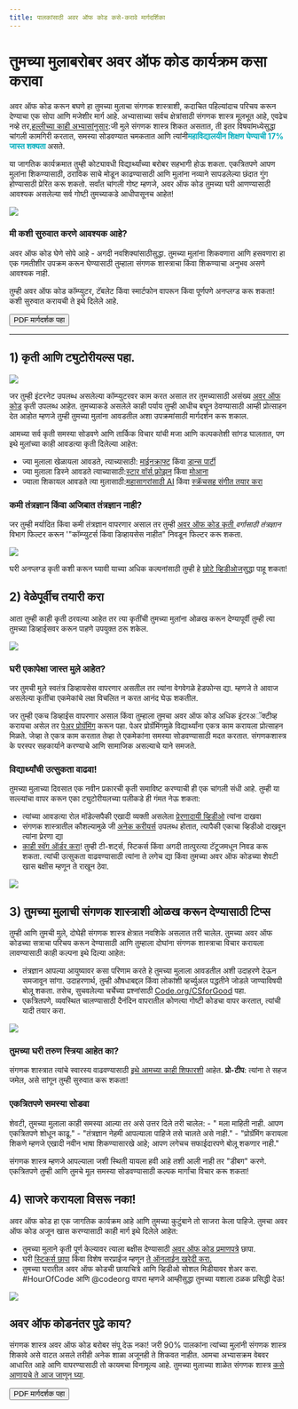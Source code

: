 ```yaml
---
title: पालकांसाठी अवर ऑफ कोड कसे-करावे मार्गदर्शिका
---
```


# तुमच्या मुलाबरोबर अवर ऑफ कोड कार्यक्रम कसा करावा

अवर ऑफ कोड करून बघणे हा तुमच्या मुलाचा संगणक शास्त्राशी, कदाचित पहिल्यांदाच परिचय करून देण्याचा एक सोपा आणि मजेशीर मार्ग आहे. अभ्यासाच्या सर्वच क्षेत्रांसाठी संगणक शास्त्र मूलभूत आहे, एवढेच नव्हे तर,[हल्लीच्या काही अभ्यासांनुसार](https://medium.com/@codeorg/cs-helps-students-outperform-in-school-college-and-workplace-66dd64a69536):जी मुले संगणक शास्त्र शिकत असतात, ती इतर विषयांमध्येसुद्धा चांगली कामगिरी करतात, समस्या सोडवण्यात चमकतात आणि त्यांनी<font color="00adbc"><b>महाविद्यालयीन शिक्षण घेण्याची 17% जास्त शक्यता </font></b>असते.</p> 

<p>
  या जागतिक कार्यक्रमात तुम्ही कोट्यावधी विद्यार्थ्यांच्या बरोबर सहभागी होऊ शकता. एकत्रितपणे आपण मुलांना शिकण्यासाठी, ठराविक साचे मोडून काढण्यासाठी आणि मुलांना नव्याने सापडलेल्या छंदात गुंग होण्यासाठी प्रेरित करू शकतो. सर्वांत चांगली गोष्ट म्हणजे, अवर ऑफ कोड तुमच्या घरी आणण्यासाठी आवश्यक असलेल्या सर्व गोष्टी तुमच्याकडे आधीपासूनच आहेत!
</p>

<p>
  <a href="{{ urls/learn }}"><img src="/images/fit-600/Marketing/mother-helping-her-daughter-use-a-laptop-4260325.jpg" /></a>
</p>

<h3>मी कशी सुरुवात करणे आवश्यक आहे?</h3>

<p>
  अवर ऑफ कोड घेणे सोपे आहे - अगदी नवशिक्यांसाठीसुद्धा. तुमच्या मुलांना शिकवणारा आणि हसवणारा हा एक गमतीशीर उपक्रम करून घेण्यासाठी तुम्हाला संगणक शास्त्राचा किंवा शिकण्याचा अनुभव असणे आवश्यक नाही.
</p>

<p>
  तुम्ही अवर ऑफ कोड कॉम्प्युटर, टॅबलेट किंवा स्मार्टफोन वापरून किंवा पूर्णपणे अनप्लग्ड करू शकता! कशी सुरुवात करायची ते इथे दिलेले आहे.
</p>

<p>
  <a href="{{ localized_files/hourofcode_parent_how_to }}"><button>PDF मार्गदर्शक पहा</button></a>
</p>

<hr />

<h2>
  1) कृती आणि ट्युटोरीयल्स पहा.
</h2>

<p>
  <a href="{{ urls/learn }}"><img src="/images/fit-600/tutorials.png" /></a>
</p>

<p>
  जर तुम्ही इंटरनेट उपलब्ध असलेल्या कॉम्प्युटरवर काम करत असाल तर तुमच्यासाठी असंख्य <a href="https://hourofcode.com/us/learn">अवर ऑफ कोड</a> कृती उपलब्ध आहेत. तुमच्याकडे असलेले काही पर्याय तुम्ही आधीच बघून ठेवण्यासाठी आम्ही प्रोत्साहन देत आहोत म्हणजे तुम्ही तुमच्या मुलांना आवडतील अशा उपक्रमांसाठी मार्गदर्शन करू शकाल.
</p>

<p>
  आमच्या सर्व कृती समस्या सोडवणे आणि तार्किक विचार यांची मजा आणि कल्पकतेशी सांगड घालतात, पण इथे मुलांच्या काही आवडत्या कृती दिलेल्या आहेत:
</p>

<ul>
  <li>
    ज्या मुलाला खेळायला आवडते, त्याच्यासाठी: <a href="https://code.org/minecraft">माईनक्राफ्ट</a> किंवा <a href="https://code.org/dance">डान्स पार्टी</a>
  </li>
  <li>
    ज्या मुलाला डिस्ने आवडते त्याच्यासाठी:<a href="https://code.org/starwars"></a><a href="https://studio.code.org/s/frozen/lessons/1/levels/1">स्टार वॉर्स</a>,<a href="https://studio.code.org/s/frozen/lessons/1/levels/1">फ्रोझन</a> किंवा <a href="https://partners.disney.com/hour-of-code?cds&cmp=vanity%7Cnatural%7Cus%7Cmoanahoc%7C">मोआना</a>
  </li>
  <li>
    ज्याला शिकायल आवडते त्या मुलासाठी:<a href="https://code.org/oceans">महासागरांसाठी AI</a> किंवा <a href="https://scratch.mit.edu/projects/editor/?tutorial=music&utm_source=codeorg"> स्क्रॅचसह संगीत तयार करा</a>
  </li>
</ul>

<h3>कमी तंत्रज्ञान किंवा अजिबात तंत्रज्ञान नाही?</h3>

<p>
  जर तुम्ही मर्यादित किंवा कमी तंत्रज्ञान वापरणार असाल तर तुम्ही <a 
href="https://hourofcode.com/us/learn"> अवर ऑफ कोड कृती </a> <em>वर्गासाठी तंत्रज्ञान</em> विभाग फिल्टर करून '"कॉम्प्युटर्स किंवा डिव्हायसेस नाहीत" निवडून फिल्टर करू शकता.
</p>

<p>
  <a href="{{ urls/learn }}"><img src="/images/fit-500/Marketing/filtering-activities-hoc.jpg" /></a>
</p>

<p>
  घरी अनप्लग्ड कृती कशी करून घ्यावी याच्या अधिक कल्पनांसाठी तुम्ही हे <a href="https://www.youtube.com/playlist?list=PLzdnOPI1iJNcpfa4LtbaIl35gqir_5XUu">छोटे व्हिडीओज</a>सुद्धा पाहू शकता!
</p>

<h2>
  2) वेळेपूर्वीच तयारी करा
</h2>

<p>
  आता तुम्ही काही कृती ठरवल्या आहेत तर त्या कृतींची तुमच्या मुलांना ओळख करून देण्यापूर्वी तुम्ही त्या तुमच्या डिव्हाईसवर करून पाहणे उपयुक्त ठरू शकेल.
</p>

<p>
  <a href="{{ urls/learn }}"><img src="/images/fit-600/Marketing/father-and-children-looking-at-a-laptop-4260749.jpg" /></a>
</p>

<h3>घरी एकापेक्षा जास्त मुले आहेत?</h3>

<p>
  जर तुमची मुले स्वतंत्र डिव्हायसेस वापरणार असतील तर त्यांना वेगवेगळे हेडफोन्स द्या. म्हणजे ते आवाज असलेल्या कृतींचा एकमेकांचे लक्ष विचलित न करत आनंद घेऊ शकतील.
</p>

<p>
  जर तुम्ही एकच डिव्हाईस वापरणार असाल किंवा तुम्हाला तुमचा अवर ऑफ कोड अधिक इंटरअॅक्टीव्ह करायचा असेल तर <a href="https://www.youtube.com/watch?v=vgkahOzFH2Q"> पेअर प्रोग्रॅमिंग</a> करून पहा. पेअर प्रोग्रॅमिंगमुळे विद्यार्थ्यांना एकत्र काम करायला प्रोत्साहन मिळते. जेव्हा ते एकत्र काम करतात तेव्हा ते एकमेकांना समस्या सोडवण्यासाठी मदत करतात. संगणकशास्त्र के परस्पर सहकार्याने करण्याचे आणि सामाजिक असल्याचे याने समजते.
</p>

<h3>विद्यार्थ्यांची उत्सुकता वाढवा! </h3>

<p>
  तुमच्या मुलाच्या दिवसात एक नवीन प्रकारची कृती समाविष्ट करण्याची ही एक चांगली संधी आहे. तुम्ही या सल्ल्यांचा वापर करून एका ट्युटोरीयलच्या पलीकडे ही गंमत नेऊ शकता:
</p>

<ul>
  <li>
    त्यांच्या आवडत्या रोल मॉडेल्सपैकी एखादी व्यक्ती असलेला <a href="https://www.youtube.com/playlist?list=PLzdnOPI1iJNcadqJAZnbDYShie4gLZQQJ">प्रेरणादायी व्हिडीओ</a> त्यांना दाखवा
  </li>
  <li>
    संगणक शास्त्रातील कौशल्यामुळे जी <a href="https://www.youtube.com/playlist?list=PLzdnOPI1iJNfpD8i4Sx7U0y2MccnrNZuP">अनेक करीयर्स</a> उपलब्ध होतात, त्यापैकी एकाचा व्हिडीओ दाखवून त्यांना प्रेरणा द्या
  </li>
  <li>
    <a href="https://store.code.org/">काही स्वॅग ऑर्डर करा</a>! तुम्ही टी-शर्ट्स, स्टिकर्स किंवा अगदी तात्पुरत्या टॅटूजमधून निवड करू शकता. त्यांची उत्सुकता वाढवण्यासाठी त्यांना ते लगेच द्या किंवा तुमच्या अवर ऑफ कोडच्या शेवटी खास बक्षीस म्हणून ते राखून ठेवा.
  </li>
</ul>

<p>
  

<a href="https://store.code.org/" target="_blank"><img src="/images/fit-500/Marketing/hourofcodestore.jpg"></a>

</p>

<h2>
  3) तुमच्या मुलाची संगणक शास्त्राशी ओळख करून देण्यासाठी टिप्स
</h2>

<p>
  तुम्ही आणि तुमची मुले, दोघेही संगणक शास्त्र क्षेत्रात नवशिके असलात तरी चालेल. तुमच्या अवर ऑफ कोडच्या सत्राचा परिचय करून देण्यासाठी आणि तुम्हाला दोघांना संगणक शास्त्राचा विचार करायला लावण्यासाठी काही कल्पना इथे दिल्या आहेत:
</p>

<ul>
  <li>
    तंत्रज्ञान आपल्या आयुष्यावर कसा परिणाम करते हे तुमच्या मुलाला आवडतील अशी उदाहरणे देऊन समजावून सांगा. उदाहरणार्थ, तुम्ही औषधाबद्दल किंवा लोकांशी व्हर्च्युअल पद्धतीने जोडले जाण्याविषयी बोलू शकता. तसेच, सुचवलेल्या चर्चेच्या प्रश्नांसाठी <a href="https://code.org/csforgood">Code.org/CSforGood</a> पहा.
  </li>
  <li>
    एकत्रितपणे, व्यवस्थित चालण्यासाठी दैनंदिन वापरातील कोणत्या गोष्टी कोडचा वापर करतात, त्यांची यादी तयार करा.
  </li>
</ul>

<p>
  <a href="{{ urls/learn }}"><img src="/images/fit-600/Marketing/girl-sitting-on-sofa-while-using-tablet-computer-4144035.jpg" /></a>
</p>

<h3>तुमच्या घरी तरुण स्त्रिया आहेत का?</h3>

<p>
  संगणक शास्त्रात त्यांचे स्वारस्य वाढवण्यासाठी <a href="https://code.org/girls"> इथे आमच्या काही शिफारशी</a> आहेत. <strong>प्रो-टीप</strong>: त्यांना ते सहज जमेल, असे सांगून तुम्ही सुरुवात करू शकता!
</p>

<h3>एकत्रितपणे समस्या सोडवा</h3>

<p>
  शेवटी, तुमच्या मुलाला काही समस्या आल्या तर असे उत्तर दिले तरी चालेल: - " मला माहिती नाही. आपण एकत्रितपणे शोधून काढू." - "तंत्रज्ञान नेहमी आपल्याला पाहिजे तसे चालते असे नाही." - "प्रोग्रॅमिंग करायला शिकणे म्हणजे एखादी नवीन भाषा शिकण्यासारखे आहे; आपण लगेचच सफाईदारपणे बोलू शकणार नाही."
</p>

<p>
  संगणक शास्त्र म्हणजे आपल्याला जशी स्थिती यायला हवी आहे तशी आली नाही तर "डीबग" करणे. एकत्रितपणे तुम्ही आणि तुमचे मूल समस्या सोडवण्यासाठी कल्पक मार्गांचा विचार करू शकता!
</p>

<h2>
  4) साजरे करायला विसरू नका!
</h2>

<p>
  अवर ऑफ कोड हा एक जागतिक कार्यक्रम आहे आणि तुमच्या कुटुंबाने तो साजरा केला पाहिजे. तुमचा अवर ऑफ कोड अजून खास करण्यासाठी काही मार्ग इथे दिलेले आहेत:
</p>

<ul>
  <li>
    तुमच्या मुलाने कृती पूर्ण केल्यावर त्याला बक्षीस देण्यासाठी <a href="https://staging.code.org/certificates">अवर ऑफ कोड प्रमाणपत्रे</a> छापा.
  </li>
  <li>
    घरी <a href="https://staging.hourofcode.com/us/promote/resources#stickers">स्टिकर्स छापा</a> किंवा विशेष सरप्राईज म्हणून <a href="https://store.code.org/"> ते ऑनलाईन खरेदी करा.</a>
  </li>
  <li>
    तुमच्या घरातील अवर ऑफ कोडची छायाचित्रे आणि व्हिडीओ सोशल मिडीयावर शेअर करा. #HourOfCode आणि @codeorg वापरा म्हणजे आम्हीसुद्धा तुमच्या यशाला ठळक प्रसिद्धी देऊ!
  </li>
</ul>

<p>
  <a href="{{ urls/learn }}"><img src="/images/fit-600/Marketing/g8TUlHzF.jpeg" /></a>
</p>

<h2>अवर ऑफ कोडनंतर पुढे काय?</h2>

<p>
  संगणक शास्त्र अवर ऑफ कोड बरोबर संपू देऊ नका! जरी 90% पालकांना त्यांच्या मुलांनी संगणक शास्त्र शिकावे असे वाटत असले तरीही अनेक शाळा अजूनही ते शिकवत नाहीत. आमचा अभ्यासक्रम वेबवर आधारित आहे आणि वापरण्यासाठी तो कायमचा विनामूल्य आहे. तुमच्या मुलाच्या शाळेत संगणक शास्त्र <a href="https://code.org/yourschool">कसे आणायचे ते आज जाणून घ्या</a>.
</p>

<p>
  <a href="{{ localized_files/hourofcode_parent_how_to }}"><button>PDF मार्गदर्शक पहा</button></a>
</p>